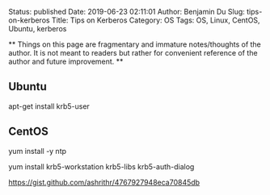 Status: published
Date: 2019-06-23 02:11:01
Author: Benjamin Du
Slug: tips-on-kerberos
Title: Tips on Kerberos
Category: OS
Tags: OS, Linux, CentOS, Ubuntu, kerberos

**
Things on this page are fragmentary and immature notes/thoughts of the author.
It is not meant to readers but rather for convenient reference of the author and future improvement.
**

## Ubuntu

apt-get install krb5-user

## CentOS

yum install -y ntp

yum install krb5-workstation krb5-libs krb5-auth-dialog


https://gist.github.com/ashrithr/4767927948eca70845db
